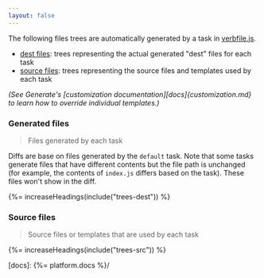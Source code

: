 ```yaml
---
layout: false
---
```


The following files trees are automatically generated by a task in [verbfile.js](verbfile.js).

- [dest files](#generated-files): trees representing the actual generated "dest" files for each task
- [source files](#source-files): trees representing the source files and templates used by each task

_(See Generate's [customization documentation][docs]{customization.md} to learn how to override individual templates.)_

### Generated files

> Files generated by each task

Diffs are base on files generated by the `default` task. Note that some tasks generate files that have different contents but the file path is unchanged (for example, the contents of `index.js` differs based on the task). These files won't show in the diff.

{%= increaseHeadings(include("trees-dest")) %}

### Source files

> Source files or templates that are used by each task

{%= increaseHeadings(include("trees-src")) %}

[docs]: {%= platform.docs %}/
